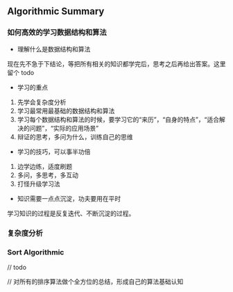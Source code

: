 
## Algorithmic Summary

### 如何高效的学习数据结构和算法

- 理解什么是数据结构和算法

现在先不急于下结论，等把所有相关的知识都学完后，思考之后再给出答案。这里留个 todo

- 学习的重点

1. 先学会复杂度分析
2. 学习最常用最基础的数据结构和算法
3. 学习每个数据结构和算法的时候，要学习它的“来历”，“自身的特点”，“适合解决的问题”，“实际的应用场景”
4. 辩证的思考，多问为什么，训练自己的思维

- 学习的技巧，可以事半功倍

1. 边学边练，适度刷题
2. 多问，多思考，多互动
3. 打怪升级学习法

- 知识需要一点点沉淀，功夫要用在平时

学习知识的过程是反复迭代、不断沉淀的过程。

### 复杂度分析



### Sort Algorithmic

// todo

// 对所有的排序算法做个全方位的总结，形成自己的算法基础认知
